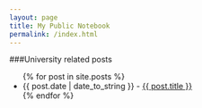 ```yaml
---
layout: page
title: My Public Notebook
permalink: /index.html
---
```


###University related posts

<ul class="posts">    
    {% for post in site.posts %}
      <li><span class="datums">{{ post.date | date_to_string }} - </span><a class="ieraksts" href="{{ post.url }}">{{ post.title }}</a></li>
    {% endfor %}
</ul>
